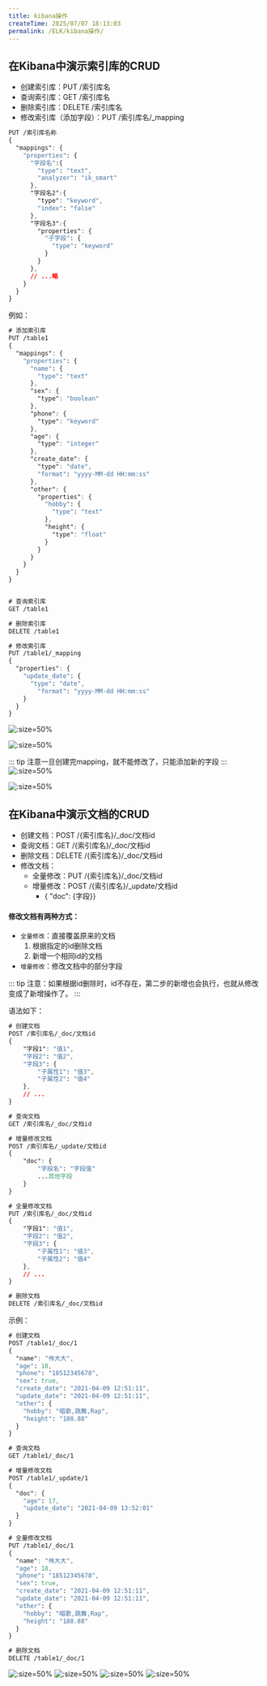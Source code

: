 ```yaml
---
title: kibana操作
createTime: 2025/07/07 18:13:03
permalink: /ELK/kibana操作/
---
```

## 在Kibana中演示索引库的CRUD

- 创建索引库：PUT /索引库名
- 查询索引库：GET /索引库名
- 删除索引库：DELETE /索引库名
- 修改索引库（添加字段）：PUT /索引库名/_mapping

```css
PUT /索引库名称
{
  "mappings": {
    "properties": {
      "字段名":{
        "type": "text",
        "analyzer": "ik_smart"
      },
      "字段名2":{
        "type": "keyword",
        "index": "false"
      },
      "字段名3":{
        "properties": {
          "子字段": {
            "type": "keyword"
          }
        }
      },
      // ...略
    }
  }
}

```

例如：

```css
# 添加索引库
PUT /table1
{
  "mappings": {
    "properties": {
      "name": {
        "type": "text"
      },
      "sex": {
        "type": "boolean"
      },
      "phone": {
        "type": "keyword"
      },
      "age": {
        "type": "integer"
      },
      "create_date": {
        "type": "date",
        "format": "yyyy-MM-dd HH:mm:ss"
      },
      "other": {
        "properties": {
          "hobby": {
            "type": "text"
          },
          "height": {
            "type": "float"
          }
        }
      }
    }
  }
}


# 查询索引库
GET /table1

# 删除索引库
DELETE /table1

# 修改索引库
PUT /table1/_mapping
{
  "properties": {
    "update_date": {
      "type": "date",
        "format": "yyyy-MM-dd HH:mm:ss"
    }
  }
}

```


![](./img/2-2.png ':size=50%')

![](./img/2-3.png ':size=50%')

::: tip 注意一旦创建完mapping，就不能修改了，只能添加新的字段
:::
![](./img/2-4.png ':size=50%')

![](./img/2-5.png ':size=50%')


## 在Kibana中演示文档的CRUD

- 创建文档：POST /{索引库名}/_doc/文档id
- 查询文档：GET /{索引库名}/_doc/文档id
- 删除文档：DELETE /{索引库名}/_doc/文档id
- 修改文档：
    - 全量修改：PUT /{索引库名}/_doc/文档id
    - 增量修改：POST /{索引库名}/_update/文档id 
      - { "doc": {字段}}

#### 修改文档有两种方式：
- `全量修改`：直接覆盖原来的文档
  1. 根据指定的id删除文档
  2. 新增一个相同id的文档
- `增量修改`：修改文档中的部分字段

::: tip 注意：如果根据id删除时，id不存在，第二步的新增也会执行，也就从修改变成了新增操作了。
:::

语法如下：
```css
# 创建文档
POST /索引库名/_doc/文档id
{
    "字段1": "值1",
    "字段2": "值2",
    "字段3": {
        "子属性1": "值3",
        "子属性2": "值4"
    },
    // ...
}

# 查询文档
GET /索引库名/_doc/文档id

# 增量修改文档
POST /索引库名/_update/文档id
{
    "doc": {
        "字段名": "字段值"
        ...其他字段
    }
}

# 全量修改文档
PUT /索引库名/_doc/文档id
{
    "字段1": "值1",
    "字段2": "值2",
    "字段3": {
        "子属性1": "值3",
        "子属性2": "值4"
    },
    // ...
}

# 删除文档
DELETE /索引库名/_doc/文档id
```

示例：
```css
# 创建文档
POST /table1/_doc/1
{
  "name": "伟大大",
  "age": 18,
  "phone": "18512345678",
  "sex": true,
  "create_date": "2021-04-09 12:51:11",
  "update_date": "2021-04-09 12:51:11",
  "other": {
    "hobby": "唱歌,跳舞,Rap",
    "height": "188.88"
  }
}

# 查询文档
GET /table1/_doc/1

# 增量修改文档
POST /table1/_update/1
{
  "doc": {
    "age": 17,
    "update_date": "2021-04-09 13:52:01"
  }
}

# 全量修改文档
PUT /table1/_doc/1
{
  "name": "伟大大",
  "age": 18,
  "phone": "18512345678",
  "sex": true,
  "create_date": "2021-04-09 12:51:11",
  "update_date": "2021-04-09 12:51:11",
  "other": {
    "hobby": "唱歌,跳舞,Rap",
    "height": "188.88"
  }
}

# 删除文档
DELETE /table1/_doc/1
```

![](./img/2-6.png ':size=50%')
![](./img/2-7.png ':size=50%')
![](./img/2-8.png ':size=50%')
![](./img/2-9.png ':size=50%')
